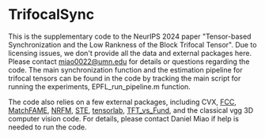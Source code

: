 # TrifocalSync
This is the supplementary code to the NeurIPS 2024 paper "Tensor-based Synchronization and the Low Rankness of the Block Trifocal Tensor".
Due to licensing issues, we don't provide all the data and external packages here. Please contact miao0022@umn.edu for details or questions regarding the code. 
The main synchronization function and the estimation pipeline for trifocal tensors can be found in the code by tracking the main script for running the experiments, EPFL_run_pipeline.m function. 

The code also relies on a few external packages, including CVX, [FCC](https://github.com/yunpeng-shi/FCC), [MatchFAME](https://openaccess.thecvf.com/content/CVPR2022/papers/Li_Fast_Accurate_and_Memory-Efficient_Partial_Permutation_Synchronization_CVPR_2022_paper.pdf), [NRFM](https://www.cs.unc.edu/~ronisen/SfM_CVPR2017_code.zip), [STE](https://github.com/alexfengg/STE), [tensorlab](https://www.tensorlab.net/), [TFT_vs_Fund](https://github.com/LauraFJulia/TFT_vs_Fund), and the classical vgg 3D computer vision code. For details, please contact Daniel Miao if help is needed to run the code. 
